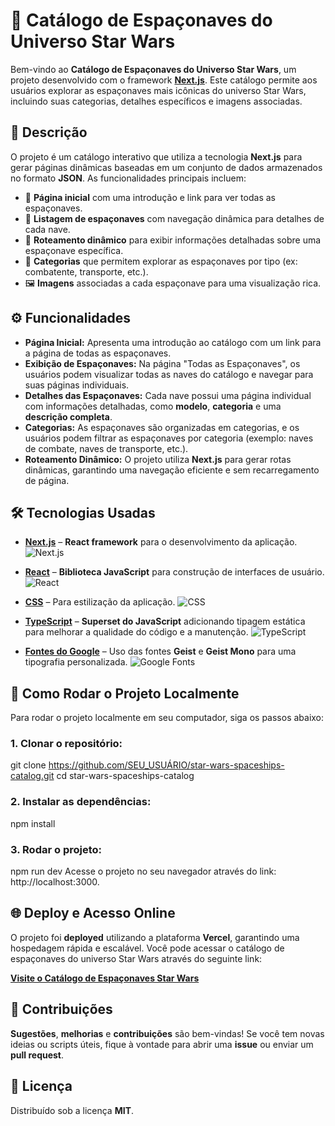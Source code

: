 # 🌌 **Catálogo de Espaçonaves do Universo Star Wars**

Bem-vindo ao **Catálogo de Espaçonaves do Universo Star Wars**, um projeto desenvolvido com o framework [**Next.js**](https://nextjs.org/). Este catálogo permite aos usuários explorar as espaçonaves mais icônicas do universo Star Wars, incluindo suas categorias, detalhes específicos e imagens associadas.

## 📝 **Descrição**

O projeto é um catálogo interativo que utiliza a tecnologia **Next.js** para gerar páginas dinâmicas baseadas em um conjunto de dados armazenados no formato **JSON**. As funcionalidades principais incluem:

- 🌟 **Página inicial** com uma introdução e link para ver todas as espaçonaves.
- 🚀 **Listagem de espaçonaves** com navegação dinâmica para detalhes de cada nave.
- 📄 **Roteamento dinâmico** para exibir informações detalhadas sobre uma espaçonave específica.
- 🔧 **Categorias** que permitem explorar as espaçonaves por tipo (ex: combatente, transporte, etc.).
- 🖼️ **Imagens** associadas a cada espaçonave para uma visualização rica.

## ⚙️ **Funcionalidades**

- **Página Inicial:** Apresenta uma introdução ao catálogo com um link para a página de todas as espaçonaves.
- **Exibição de Espaçonaves:** Na página "Todas as Espaçonaves", os usuários podem visualizar todas as naves do catálogo e navegar para suas páginas individuais.
- **Detalhes das Espaçonaves:** Cada nave possui uma página individual com informações detalhadas, como **modelo**, **categoria** e uma **descrição completa**.
- **Categorias:** As espaçonaves são organizadas em categorias, e os usuários podem filtrar as espaçonaves por categoria (exemplo: naves de combate, naves de transporte, etc.).
- **Roteamento Dinâmico:** O projeto utiliza **Next.js** para gerar rotas dinâmicas, garantindo uma navegação eficiente e sem recarregamento de página.

## 🛠️ **Tecnologias Usadas**

- **[Next.js](https://nextjs.org/)** – **React framework** para o desenvolvimento da aplicação.
  ![Next.js](https://img.shields.io/badge/Next.js-000000?style=for-the-badge&logo=nextdotjs&logoColor=white)
  
- **[React](https://reactjs.org/)** – **Biblioteca JavaScript** para construção de interfaces de usuário.
  ![React](https://img.shields.io/badge/React-61DAFB?style=for-the-badge&logo=react&logoColor=black)
  
- **[CSS](https://developer.mozilla.org/en-US/docs/Web/CSS)** – Para estilização da aplicação.
  ![CSS](https://img.shields.io/badge/CSS-1572B6?style=for-the-badge&logo=css3&logoColor=white)

- **[TypeScript](https://www.typescriptlang.org/)** – **Superset do JavaScript** adicionando tipagem estática para melhorar a qualidade do código e a manutenção.
  ![TypeScript](https://img.shields.io/badge/TypeScript-3178C6?style=for-the-badge&logo=typescript&logoColor=white)

- **[Fontes do Google](https://fonts.google.com/)** – Uso das fontes **Geist** e **Geist Mono** para uma tipografia personalizada.
  ![Google Fonts](https://img.shields.io/badge/Google_Fonts-4285F4?style=for-the-badge&logo=googlefonts&logoColor=white)

## 🚀 **Como Rodar o Projeto Localmente**

Para rodar o projeto localmente em seu computador, siga os passos abaixo:

### 1. **Clonar o repositório:**

git clone https://github.com/SEU_USUÁRIO/star-wars-spaceships-catalog.git
cd star-wars-spaceships-catalog

### 2. **Instalar as dependências:**

npm install

### 3. **Rodar o projeto:**

npm run dev
Acesse o projeto no seu navegador através do link: http://localhost:3000.

## 🌐 **Deploy e Acesso Online**

O projeto foi **deployed** utilizando a plataforma **Vercel**, garantindo uma hospedagem rápida e escalável. Você pode acessar o catálogo de espaçonaves do universo Star Wars através do seguinte link:

[**Visite o Catálogo de Espaçonaves Star Wars**](https://star-wars-spaceships-catalog.vercel.app/)

## 🤝 **Contribuições**

**Sugestões**, **melhorias** e **contribuições** são bem-vindas! Se você tem novas ideias ou scripts úteis, fique à vontade para abrir uma **issue** ou enviar um **pull request**.

## 📄 **Licença**

Distribuído sob a licença **MIT**.

